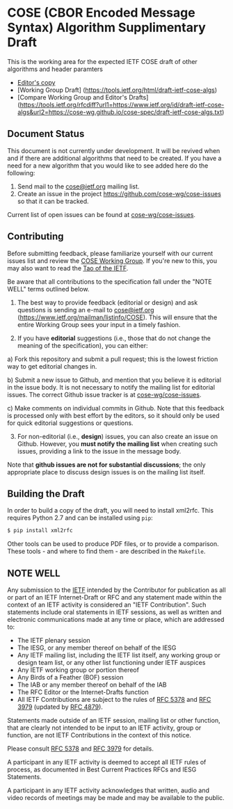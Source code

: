 # COSE (CBOR Encoded Message Syntax) Algorithm Supplimentary Draft

This is the working area for the expected IETF COSE draft of other algorithms and header paramters

* [Editor's copy](https://cose-wg.github.io/cose-algs/)
* [Working Group Draft] (https://tools.ietf.org/html/draft-ietf-cose-algs)
* [Compare Working Group and Editor's Drafts] (https://tools.ietf.org/rfcdiff?url1=https://www.ietf.org/id/draft-ietf-cose-algs&url2=https://cose-wg.github.io/cose-spec/draft-ietf-cose-algs.txt)

## Document Status

This document is not currently under development. It will be revived when and if there are additional algorithms that need to be created.  If you have a need for a new algorithm that you would like to see added here do the following:

1. Send mail to the cose@ietf.org mailing list.
2. Create an issue in the project https://github.com/cose-wg/cose-issues so that it can be tracked.

Current list of open issues can be found at [cose-wg/cose-issues](https://github.com/cose-wg/cose-issues).

## Contributing

Before submitting feedback, please familiarize yourself with our current issues
list and review the [COSE Working Group](https://datatracker.ietf.org/wg/cose/charter/). If you're
new to this, you may also want to read the [Tao of the
IETF](https://www.ietf.org/tao.html).

Be aware that all contributions to the specification fall under the "NOTE WELL"
terms outlined below.

1. The best way to provide feedback (editorial or design) and ask questions is
sending an e-mail to cose@ietf.org (https://www.ietf.org/mailman/listinfo/COSE). This will ensure that
the entire Working Group sees your input in a timely fashion.

2. If you have **editorial** suggestions (i.e., those that do not change the
meaning of the specification), you can either:

  a) Fork this repository and submit a pull request; this is the lowest
  friction way to get editorial changes in.

  b) Submit a new issue to Github, and mention that you believe it is editorial
  in the issue body. It is not necessary to notify the mailing list for
  editorial issues.  The correct Github issue tracker is at
  [cose-wg/cose-issues](https://github.com/cose-wg/cose-issues).

  c) Make comments on individual commits in Github. Note that this feedback is
  processed only with best effort by the editors, so it should only be used for
  quick editorial suggestions or questions.

3. For non-editorial (i.e., **design**) issues, you can also create an issue on
Github. However, you **must notify the mailing list** when creating such issues,
providing a link to the issue in the message body.

  Note that **github issues are not for substantial discussions**; the only
  appropriate place to discuss design issues is on the mailing list itself.


## Building the Draft

In order to build a copy of the draft, you will need to install xml2rfc.  This
requires Python 2.7 and can be installed using `pip`:

```sh
$ pip install xml2rfc
```

Other tools can be used to produce PDF files, or to provide a comparison.  These
tools - and where to find them - are described in the `Makefile`.


## NOTE WELL

Any submission to the [IETF](https://www.ietf.org/) intended by the Contributor
for publication as all or part of an IETF Internet-Draft or RFC and any
statement made within the context of an IETF activity is considered an "IETF
Contribution". Such statements include oral statements in IETF sessions, as
well as written and electronic communications made at any time or place, which
are addressed to:

 * The IETF plenary session
 * The IESG, or any member thereof on behalf of the IESG
 * Any IETF mailing list, including the IETF list itself, any working group
   or design team list, or any other list functioning under IETF auspices
 * Any IETF working group or portion thereof
 * Any Birds of a Feather (BOF) session
 * The IAB or any member thereof on behalf of the IAB
 * The RFC Editor or the Internet-Drafts function
 * All IETF Contributions are subject to the rules of
   [RFC 5378](https://tools.ietf.org/html/rfc5378) and
   [RFC 3979](https://tools.ietf.org/html/rfc3979)
   (updated by [RFC 4879](https://tools.ietf.org/html/rfc4879)).

Statements made outside of an IETF session, mailing list or other function,
that are clearly not intended to be input to an IETF activity, group or
function, are not IETF Contributions in the context of this notice.

Please consult [RFC 5378](https://tools.ietf.org/html/rfc5378) and [RFC
3979](https://tools.ietf.org/html/rfc3979) for details.

A participant in any IETF activity is deemed to accept all IETF rules of
process, as documented in Best Current Practices RFCs and IESG Statements.

A participant in any IETF activity acknowledges that written, audio and video
records of meetings may be made and may be available to the public.

